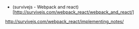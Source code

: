 - (survivejs - Webpack and react)[http://survivejs.com/webpack_react/webpack_and_react/]

http://survivejs.com/webpack_react/implementing_notes/